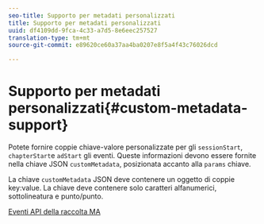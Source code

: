 ```yaml
---
seo-title: Supporto per metadati personalizzati
title: Supporto per metadati personalizzati
uuid: df4109dd-9fca-4c33-a7d5-8e6eec257527
translation-type: tm+mt
source-git-commit: e89620ce60a37aa4ba0207e8f5a4f43c76026dcd

---
```



# Supporto per metadati personalizzati{#custom-metadata-support}

Potete fornire coppie chiave-valore personalizzate per gli `sessionStart`, `chapterStart`e `adStart` gli eventi. Queste informazioni devono essere fornite nella chiave JSON `customMetadata`, posizionata accanto alla `params` chiave.

La chiave `customMetadata` JSON deve contenere un oggetto di coppie key:value. La chiave deve contenere solo caratteri alfanumerici, sottolineatura e punto/punto.

[Eventi API della raccolta MA](/help/media-collection-api/mc-api-ref/mc-api-events-req.md)

